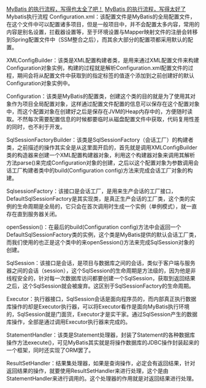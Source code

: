 [MyBatis 的执行流程，写得也太全了吧！](https://mp.weixin.qq.com/s/4qB7mWOHhZURunORkuGYZg)
[MyBatis 的执行流程，写得太好了](https://mp.weixin.qq.com/s/JwFw8Yi-5Miap83i99LX2A)
Mybatis执行流程
Configuration.xml：该配置文件是MyBatis的全局配置文件，在这个文件中可以配置诸多项目，但是一般项目中，并不会配置太多内容，常用的内容是别名设置，拦截器设置等，至于环境设置与Mapper映射文件的注册会转移到Spring配置文件中（SSM整合之后），而其余大部分的配置项都采用默认的配置。

XMLConfigBuilder：该类是XML配置构建者类，是用来通过XML配置文件来构建Configuration对象实例，构建的过程就是解析Configuration.xml配置文件的过程，期间会将从配置文件中获取到的指定标签的值逐个添加到之前创建好的默认Configuration对象实例中。

Configuration：该类是MyBatis的配置类，创建这个类的目的就是为了使用其对象作为项目全局配置对象，这样通过配置文件配置的信息可以保存在这个配置对象中，而这个配置对象在创建好之后是保存在JVM的Heap内存中的，方便随时读取。不然每次需要配置信息的时候都要临时从磁盘配置文件中获取，代码复用性差的同时，也不利于开发。

SqlSessionFactoryBuilder：该类是SqlSessionFactory（会话工厂）的构建者类，之前描述的操作其实全是从这里面开启的，首先就是调用XMLConfigBuilder类的构造器来创建一个XML配置构建器对象，利用这个构建器对象来调用其解析方法parse()来完成Configuration对象的创建，之后以这个配置对象为参数调用会话工厂构建者类中的build(Configuration config)方法来完成会话工厂对象的构建。

SqlsessionFactory：该接口是会话工厂，是用来生产会话的工厂接口，DefaultSqlSessionFactory是其实现类，是真正生产会话的工厂类，这个类的实例的生命周期是全局的，它只会在首次调用时生成一个实例（单例模式），就一直存在直到服务器关闭。

openSession()：在最后的build(Configuration config)方法中会返回一个DefaultSqlSessionFactory类的实例，这个类是MyBatis提供的默认会话工厂类，而我们使用的也正是这个类中的来openSession()方法来完成SqlSession对象的创建。

SqlSession：该接口是会话，是项目与数据库之间的会话，类似于客户端与服务器之间的会话（session），这个SqlSession的生命周期是方法级的，因为他是非线程安全的，针对每一次数据库访问都要创建一个SqlSession，获取到返回结果之后，这个SqlSession就会被废弃。这区别于SqlSessionFactory的生命周期。

Executor：执行器接口，SqlSession会话是面向程序员的，而内部真正执行数据库操作的却是Executor执行器，可以将Executor看作是面向MyBatis执行环境的，SqlSession就是门面货，Executor才是实干家。通过SqlSession产生的数据库操作，全部是通过调用Executor执行器来完成的。

StatementHandler：该类是Statement处理器，封装了Statement的各种数据库操作方法execute()，可见MyBatis其实就是将操作数据库的JDBC操作封装起来的一个框架，同时还实现了ORM罢了。

ResultSetHandler：结果集处理器，如果是查询操作，必定会有返回结果，针对返回结果的操作，就要使用ResultSetHandler来进行处理，这个是由StatementHandler来进行调用的。这个处理器的作用就是对返回结果进行处理。


